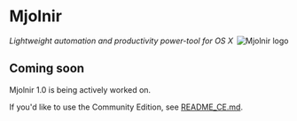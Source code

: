 # Mjolnir

<img src="https://raw.githubusercontent.com/mjolnir-io/mjolnir/master/Mjolnir/Images.xcassets/AppIcon.appiconset/icon_128x128.png" alt="Mjolnir logo" title="Mjolnir logo" align="right"/>

*Lightweight automation and productivity power-tool for OS X*

## Coming soon

Mjolnir 1.0 is being actively worked on.

If you'd like to use the Community Edition, see [README_CE.md](README_CE.md).
